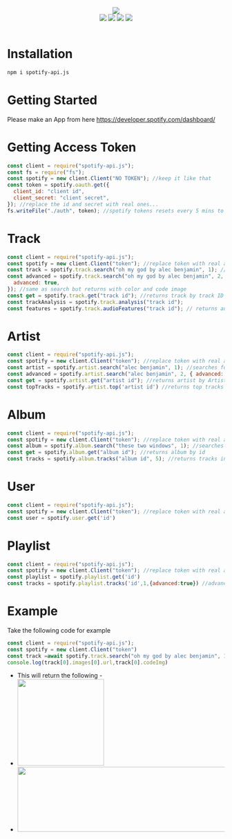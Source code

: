 <div align="center">
  <img src="https://media.discordapp.net/attachments/736466510888960020/760853915876327464/Sa.png?width=718&height=275"><br>
  <div>
    <a href="https://spotify-apijs.netlify.app/#/"><img src="https://img.shields.io/badge/READ-DOCS-orange?style=for-the-badge"></a>
    <a href="https://github.com/spotify-api/spotify-api.js/"><img src="https://img.shields.io/github/repo-size/spotify-api/spotify-api.js?label=Size&style=for-the-badge"></a>
    <a href="https://www.npmjs.com/package/spotify-api.js"><img src="https://img.shields.io/jsdelivr/npm/hw/spotify-api.js?label=Downloads&style=for-the-badge"></a>
    <a href="https://www.npmjs.com/package/spotify-api.js"><img src="https://img.shields.io/npm/v/spotify-api.js?label=Version&style=for-the-badge"></a>
  </div><br>
</div>

# Installation

```bash
npm i spotify-api.js
```

# Getting Started

Please make an App from here https://developer.spotify.com/dashboard/

# Getting Access Token

```js
const client = require("spotify-api.js");
const fs = require("fs");
const spotify = new client.Client("NO TOKEN"); //keep it like that
const token = spotify.oauth.get({
  client_id: "client id",
  client_secret: "client secret",
}); //replace the id and secret with real ones...
fs.writeFile("./auth", token); //spotify tokens resets every 5 mins to avoid api spam we recommened using setTimeout
```

# Track

```js
const client = require("spotify-api.js");
const spotify = new client.Client("token"); //replace token with real access token
const track = spotify.track.search("oh my god by alec benjamin", 1); //searches for a track and 1 is the limit
const advanced = spotify.track.search("oh my god by alec benjamin", 2, {
  advanced: true,
}); //same as search but returns with color and code image
const get = spotify.track.get("track id"); //returns track by track ID
const trackAnalysis = spotify.track.analysis("track id");
const features = spotify.track.audioFeatures("track id"); // returns audio features
```

# Artist

```js
const client = require("spotify-api.js");
const spotify = new client.Client("token"); //replace token with real access token
const artist = spotify.artist.search("alec benjamin", 1); //searches for artist and 1 is the limit
const advanced = spotify.artist.search("alec benjamin", 2, { advanced: true }); //same as search but returns with color and code image
const get = spotify.artist.get("artist id"); //returns artist by Artist ID | this function also has advanced method
const topTracks = spotify.artist.top('artist id') //returns top tracks| this function also has advanced method
```

# Album

```js
const client = require("spotify-api.js");
const spotify = new client.Client("token"); //replace token with real access token
const album = spotify.album.search("these two windows", 1); //searches for an album and 1 is the limit
const get = spotify.album.get("album id"); //returns album by id
const tracks = spotify.album.tracks("album id", 5); //returns tracks inside an album
```
# User 
```js
const client = require("spotify-api.js");
const spotify = new client.Client("token"); //replace token with real access token
const user = spotify.user.get('id')
```
# Playlist 
```js
const client = require("spotify-api.js");
const spotify = new client.Client("token"); //replace token with real access token
const playlist = spotify.playlist.get('id')
const tracks = spotify.playlist.tracks('id',1,{advanced:true}) //advanced is optional along with limit if left empty limit is 1 and advanced is false
```
# Example
Take the following code for example
```js
const client = require("spotify-api.js");
const spotify = new client.Client("token")
const track =await spotify.track.search("oh my god by alec benjamin", 1,{advanced:true})
console.log(track[0].images[0].url,track[0].codeImg)
```
- This will return the following -
- <img src = "https://i.scdn.co/image/ab67616d0000b273ee0232b590932e81529781e1" width ="200" height = "200"></img>
- <img src = "https://scannables.scdn.co/uri/plain/jpeg/786a95/white/1080/spotify:track:44I5NYJ7CGEcaLOuG2zJsU" width = '600' height = "150"></img>


